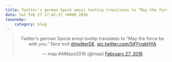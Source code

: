 ```yaml
---
title: Twitter’s german Spock emoji tooltip translates to “May the force be with you.” Nice troll @twitterDE. http://twitter.com/map/status/703631105656811522/photo/1
date: Sat Feb 27 17:42:27 +0000 2016
taxonomy:
    category: blog
---
```

<blockquote class="twitter-tweet" align="center"><p lang="en" dir="ltr">Twitter’s german Spock emoji tooltip translates to “May the force be with you.” Nice troll <a href="https://twitter.com/TwitterDE">@twitterDE</a>. <a href="http://twitter.com/map/status/703631105656811522/photo/1">pic.twitter.com/5iFFnqbHYA</a></p>&mdash; map #AMaze2016 (@map) <a href="https://twitter.com/map/status/703631105656811522">February 27, 2016</a></blockquote>
